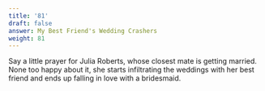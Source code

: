 ```yaml
---
title: '81'
draft: false
answer: My Best Friend's Wedding Crashers
weight: 81
---
```

Say a little prayer for Julia Roberts, whose closest mate is getting married. None too happy about it, she starts infiltrating the weddings with her best friend and ends up falling in love with a bridesmaid.